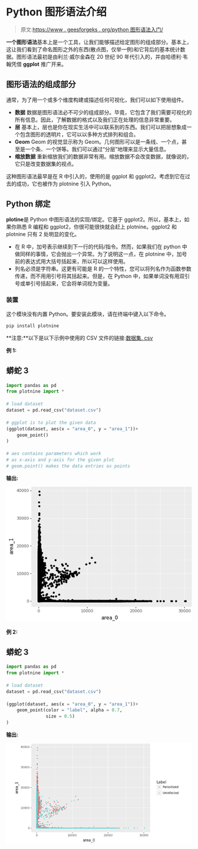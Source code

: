 # Python 图形语法介绍

> 原文:[https://www . geesforgeks . org/python 图形语法入门/](https://www.geeksforgeeks.org/an-introduction-to-grammar-of-graphics-for-python/)

**一个图形语法**基本上是一个工具，让我们能够描述给定图形的组成部分。基本上，这让我们看到了命名图形之外的东西(散点图，仅举一例)和它背后的基本统计数据。图形语法最初是由利兰·威尔金森在 20 世纪 90 年代引入的，并由哈德利·韦翰凭借 **ggplot** 推广开来。

## 图形语法的组成部分

通常，为了用一个或多个维度构建或描述任何可视化，我们可以如下使用组件。

*   **数据**
    数据是图形语法必不可少的组成部分。毕竟，它包含了我们需要可视化的所有信息。因此，了解数据的格式以及我们正在处理的信息非常重要。
*   **层**
    基本上，层也是你在现实生活中可以联系到的东西。我们可以把层想象成一个包含图形的透明片，它可以以多种方式排列和组合。
*   **Geom**
    Geom 的视觉显示称为 Geom。几何图形可以是一条线、一个点，甚至是一个条、一个饼等。我们可以通过“分层”地理来显示大量信息。
*   **缩放数据**
    重新缩放我们的数据非常有用。缩放数据不会改变数据，就像说的，它只是改变数据集的视点。

这种图形语法最早是在 R 中引入的，使用的是 ggplot 和 ggplot2。考虑到它在过去的成功，它也被作为 plotnine 引入 Python。

## Python 绑定

**plotine**是 Python 中图形语法的实现/绑定。它基于 ggplot2。所以，基本上，如果你熟悉 R 编程和 ggplot2，你很可能很快就会赶上 plotnine。ggplot2 和 plotnine 只有 2 处明显的变化。

*   在 R 中，加号表示继续到下一行的代码/指令。然而，如果我们在 python 中做同样的事情，它会抛出一个异常。为了说明这一点，在 plotnine 中，加号前的表达式用大括号括起来，所以可以这样使用。
*   列名必须是字符串。这更有可能是 R 的一个特性，您可以将列名作为函数参数传递，而不用用引号将其括起来。但是，在 Python 中，如果单词没有用双引号或单引号括起来，它会将单词视为变量。

### 装置

这个模块没有内置 Python。要安装此模块，请在终端中键入以下命令。

```py
pip install plotnine 
```

**注意:**以下是以下示例中使用的 CSV 文件的链接:[数据集. csv](https://drive.google.com/file/d/15d90LElqnVfCo6v0zQltwRWorkm6gzsL/view?usp=sharing)

**例 1:**

## 蟒蛇 3

```py
import pandas as pd
from plotnine import *

# load dataset
dataset = pd.read_csv("dataset.csv")

# ggplot is to plot the given data
(ggplot(dataset, aes(x = "area_0", y = "area_1"))+
    geom_point()
)

# aes contains parameters which work
# as x-axis and y-axis for the given plot
# geom.point() makes the data entries as points
```

**输出:**

![](img/ba90874b94737ae7960b4a5b29bf5f5d.png)

**例 2:**

## 蟒蛇 3

```py
import pandas as pd
from plotnine import *

# load dataset
dataset = pd.read_csv("dataset.csv")

(ggplot(dataset, aes(x = "area_0", y = "area_1"))+
    geom_point(color = "label", alpha = 0.7,
               size = 0.5)
)
```

**输出:**

![](img/289daa1c0d9fa2c4570eab9587d670a0.png)